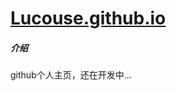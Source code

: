# <a href='https://Lucouse.github.io'>Lucouse.github.io</a>
<h5>介绍</h5>
<p>
  github个人主页，还在开发中...
</p>
